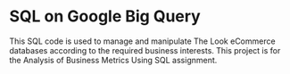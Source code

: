 # SQL on Google Big Query

This SQL code is used to manage and manipulate The Look eCommerce databases according to the required business interests. This project is for the Analysis of Business Metrics Using SQL assignment.
